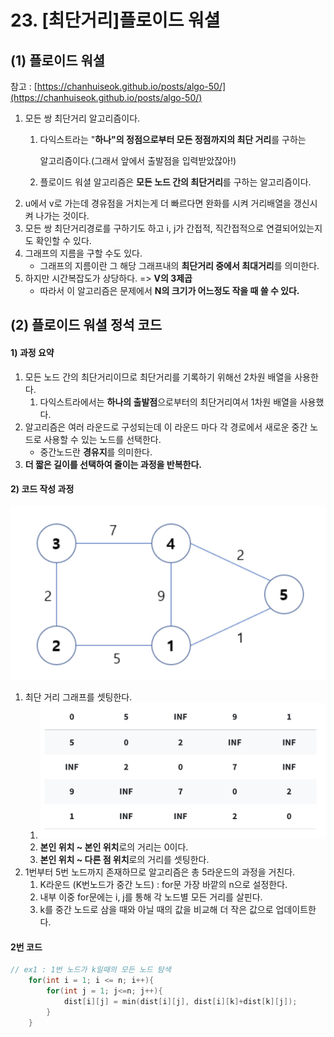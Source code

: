 # 23. \[최단거리]플로이드 워셜

## (1) 플로이드 워셜

참고 : [https://chanhuiseok.github.io/posts/algo-50/](https://chanhuiseok.github.io/posts/algo-50/)

1. 모든 쌍 최단거리 알고리즘이다.&#x20;
   1.  다익스트라는 "**하나"의 정점으로부터 모든 정점까지의 최단 거리**를 구하는

       알고리즘이다.(그래서 앞에서 출발점을 입력받았잖아!)
   2. 플로이드 워셜 알고리즘은 **모든 노드 간의 최단거리**를 구하는 알고리즘이다.
2. u에서 v로 가는데 경유점을 거치는게 더 빠르다면 완화를 시켜 거리배열을 갱신시켜 나가는 것이다.
3. 모든 쌍 최단거리경로를 구하기도 하고 i, j가 간접적, 직간접적으로 연결되어있는지도 확인할 수 있다.
4. 그래프의 지름을 구할 수도 있다.
   * 그래프의 지름이란 그 해당 그래프내의 **최단거리 중에서 최대거리**를 의미한다.
5. 하지만 시간복잡도가 상당하다. =>  **V의 3제곱**
   * 따라서 이 알고리즘은 문제에서 **N의 크기가 어느정도 작을 때 쓸 수 있다.**

## (2) 플로이드 워셜 정석 코드

#### 1) 과정 요약

1. 모든 노드 간의 최단거리이므로 최단거리를 기록하기 위해선 2차원 배열을 사용한다.
   1. 다익스트라에서는 **하나의 출발점**으로부터의 최단거리여서 1차원 배열을 사용했다.
2. 알고리즘은 여러 라운드로 구성되는데 이 라운드 마다 각 경로에서 새로운 중간 노드로 사용할 수 있는 노드를 선택한다.
   * 중간노드란 **경유지**를 의미한다.
3. **더 짧은 길이를 선택하여 줄이는 과정을 반복한다.**

#### 2) 코드 작성 과정

![](<../.gitbook/assets/image (14).png>)

1. 최단 거리 그래프를 셋팅한다.
   1. ![](<../.gitbook/assets/image (8).png>)
   2. **본인 위치 \~ 본인 위치**로의 거리는 0이다.
   3. **본인 위치 \~ 다른 점 위치**로의 거리를 셋팅한다.
2. 1번부터 5번 노드까지 존재하므로 알고리즘은 총 5라운드의 과정을 거친다.
   1. K라운드 (K번노드가 중간 노드) : for문 가장 바깥의 n으로 설정한다.
   2. 내부 이중 for문에는 i, j를 통해 각 노드별 모든 거리를 살핀다.
   3. k를 중간 노드로 삼을 때와 아닐 때의 값을 비교해 더 작은 값으로 업데이트한다.

#### 2번 코드

```cpp
// ex1 : 1번 노드가 k일때의 모든 노드 탐색
    for(int i = 1; i <= n; i++){
        for(int j = 1; j<=n; j++){
            dist[i][j] = min(dist[i][j], dist[i][k]+dist[k][j]);
        }
    }
```

